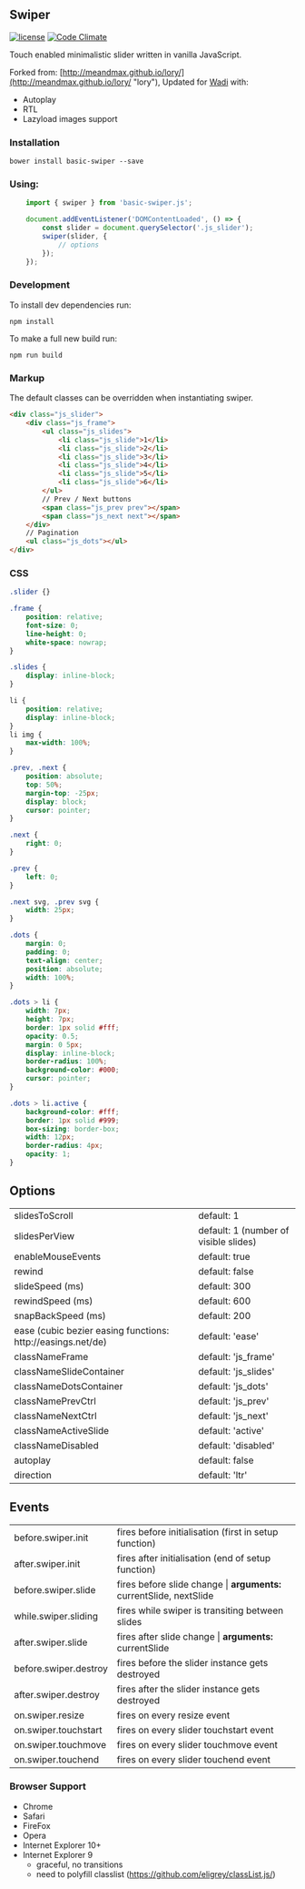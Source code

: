 
## Swiper
[![license](http://img.shields.io/badge/license-MIT-blue.svg?style=flat)](https://raw.githubusercontent.com/AmitM30/basic-swiper/master/LICENSE) [![Code Climate](https://codeclimate.com/github/AmitM30/basic-swiper/badges/gpa.svg)](https://codeclimate.com/github/AmitM30/basic-swiper)

Touch enabled minimalistic slider written in vanilla JavaScript.

Forked from: [http://meandmax.github.io/lory/](http://meandmax.github.io/lory/ "lory"), Updated for [Wadi](https://en-sa.wadi.com) with:
- Autoplay
- RTL
- Lazyload images support

### Installation

```
bower install basic-swiper --save
```

### Using:

```js
    import { swiper } from 'basic-swiper.js';

    document.addEventListener('DOMContentLoaded', () => {
        const slider = document.querySelector('.js_slider');
        swiper(slider, {
            // options
        });
    });
```

### Development

To install dev dependencies run:
```
npm install
```
To make a full new build run:
```
npm run build
```

### Markup
The default classes can be overridden when instantiating swiper.
```html
<div class="js_slider">
    <div class="js_frame">
        <ul class="js_slides">
            <li class="js_slide">1</li>
            <li class="js_slide">2</li>
            <li class="js_slide">3</li>
            <li class="js_slide">4</li>
            <li class="js_slide">5</li>
            <li class="js_slide">6</li>
        </ul>
        // Prev / Next buttons
        <span class="js_prev prev"></span>
        <span class="js_next next"></span>
    </div>
    // Pagination
    <ul class="js_dots"></ul>
</div>
```

### CSS

```css
.slider {}

.frame {
    position: relative;
    font-size: 0;
    line-height: 0;
    white-space: nowrap;
}

.slides {
    display: inline-block;
}

li {
    position: relative;
    display: inline-block;
}
li img {
    max-width: 100%;
}

.prev, .next {
    position: absolute;
    top: 50%;
    margin-top: -25px;
    display: block;
    cursor: pointer;
}

.next {
    right: 0;
}

.prev {
    left: 0;
}

.next svg, .prev svg {
    width: 25px;
}

.dots {
    margin: 0;
    padding: 0;
    text-align: center;
    position: absolute;
    width: 100%;
}

.dots > li {
    width: 7px;
    height: 7px;
    border: 1px solid #fff;
    opacity: 0.5;
    margin: 0 5px;
    display: inline-block;
    border-radius: 100%;
    background-color: #000;
    cursor: pointer;
}

.dots > li.active {
    background-color: #fff;
    border: 1px solid #999;
    box-sizing: border-box;
    width: 12px;
    border-radius: 4px;
    opacity: 1;
}
```

## Options

<table>
    <tr>
        <td>slidesToScroll</td>
        <td>default: 1</td>
    </tr>
    <tr>
        <td>slidesPerView</td>
        <td>default: 1 (number of visible slides)</td>
    </tr>
    <tr>
        <td>enableMouseEvents</td>
        <td>default: true</td>
    </tr>
    <tr>
        <td>rewind</td>
        <td>default: false</td>
    </tr>
    <tr>
        <td>slideSpeed (ms)</td>
        <td>default: 300</td>
    </tr>
    <tr>
        <td>rewindSpeed (ms)</td>
        <td>default: 600</td>
    </tr>
    <tr>
        <td>snapBackSpeed (ms)</td>
        <td>default: 200</td>
    </tr>
    <tr>
        <td>ease (cubic bezier easing functions: http://easings.net/de)</td>
        <td>default: 'ease'</td>
    </tr>
    <tr>
        <td>classNameFrame</td>
        <td>default: 'js_frame'</td>
    </tr>
    <tr>
        <td>classNameSlideContainer</td>
        <td>default: 'js_slides'</td>
    </tr>
    <tr>
        <td>classNameDotsContainer</td>
        <td>default: 'js_dots'</td>
    </tr>
    <tr>
        <td>classNamePrevCtrl</td>
        <td>default: 'js_prev'</td>
    </tr>
    <tr>
        <td>classNameNextCtrl</td>
        <td>default: 'js_next'</td>
    </tr>
    <tr>
        <td>classNameActiveSlide</td>
        <td>default: 'active'</td>
    </tr>
    <tr>
        <td>classNameDisabled</td>
        <td>default: 'disabled'</td>
    </tr>
    <tr>
        <td>autoplay</td>
        <td>default: false</td>
    </tr>
    <tr>
        <td>direction</td>
        <td>default: 'ltr'</td>
    </tr>
</table>

## Events

<table>
    <tr>
        <td>before.swiper.init</td>
        <td>fires before initialisation (first in setup function)</td>
    </tr>
    <tr>
        <td>after.swiper.init</td>
        <td>fires after initialisation (end of setup function)</td>
    </tr>
    <tr>
        <td>before.swiper.slide</td>
        <td>fires before slide change | <strong>arguments:</strong> currentSlide, nextSlide</td>
    </tr>
    <tr>
        <td>while.swiper.sliding</td>
        <td>fires while swiper is transiting between slides</td>
    </tr>
    <tr>
        <td>after.swiper.slide</td>
        <td>fires after slide change | <strong>arguments:</strong> currentSlide</td>
    </tr>
    <tr>
        <td>before.swiper.destroy</td>
        <td>fires before the slider instance gets destroyed</td>
    </tr>
    <tr>
        <td>after.swiper.destroy</td>
        <td>fires after the slider instance gets destroyed</td>
    </tr>
    <tr>
        <td>on.swiper.resize</td>
        <td>fires on every resize event</td>
    </tr>
    <tr>
        <td>on.swiper.touchstart</td>
        <td>fires on every slider touchstart event</td>
    </tr>
    <tr>
        <td>on.swiper.touchmove</td>
        <td>fires on every slider touchmove event</td>
    </tr>
    <tr>
        <td>on.swiper.touchend</td>
        <td>fires on every slider touchend event</td>
    </tr>
</table>

### Browser Support

* Chrome
* Safari
* FireFox
* Opera
* Internet Explorer 10+
* Internet Explorer 9
    - graceful, no transitions
    - need to polyfill classlist (https://github.com/eligrey/classList.js/)
